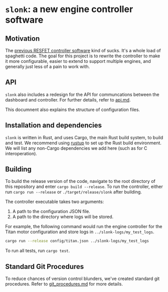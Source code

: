 # `slonk`: a new engine controller software

## Motivation

The
[previous RESFET controller software](https://github.com/rice-eclipse/resfet)
kind of sucks.
It's a whole load of spaghetti code.
The goal for this project is to rewrite the controller to make it more
configurable, easier to extend to support multiple engines, and generally just
less of a pain to work with.

## API

`slonk` also includes a redesign for the API for communcations between the 
dashboard and controller.
For further details, refer to
[api.md](https://github.com/rice-eclipse/slonk/blob/master/api.md).

This documnent also explains the structure of configuration files.

## Installation and dependencies

`slonk` is written in Rust, and uses Cargo, the main Rust build system, to 
build and test.
We recommend using [rustup](https://rustup.rs) to set up the Rust build
environment.
We will list any non-Cargo dependencies we add here (such as for C
interoperation).

## Building

To build the release version of the code, navigate to the root directory of this
repository and enter `cargo build --release`.
To run the controller, either run `cargo run --release` or
`./target/release/slonk` after building.

The controller executable takes two arguments:

1. A path to the configuration JSON file.
1. A path to the directory where logs will be stored.

For example, the following command would run the engine controller for the Titan
motor configuration and store logs in `../slonk-logs/my_test_logs`.

```sh
cargo run --release config/titan.json ../slonk-logs/my_test_logs
```

To run all tests, run `cargo test`.

## Standard Git Procedures

To reduce chances of version control blunders, we've created standard git
procedures.
Refer to
[git_procedures.md](https://github.com/rice-eclipse/slonk/blob/master/git_procedures.md)
for more details.
